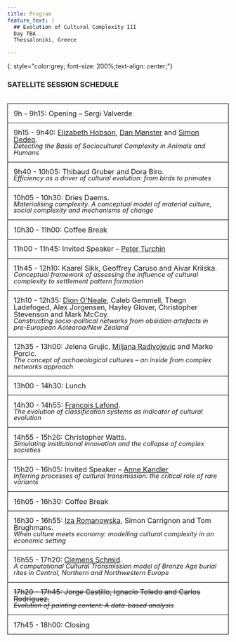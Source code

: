 ```yaml
---
title: Program
feature_text: |
  ## Evolution of Cultural Complexity III
  Day TBA
  Thessaloniki, Greece 

---
```


{: style="color:grey; font-size: 200%;text-align: center;"}
### SATELLITE SESSION SCHEDULE
<br/>

<style>.accepted {clear:right;margin-bottom:20pt;padding:3pt}</style>
<!--<style>.abstract {border-left: solid black 1px;border-right: solid black 1px;border-top: solid black 1px;padding:3pt}</style>-->
<style>.paper {line-height:1.2;border-left: solid black 1px;border-right: solid black 1px;border-top: solid black 1px;padding:10pt}</style>
<style>.paper.a {display:hide}</style>
<style>.authors {line-height:1;display:block;font-size:12pt}</style>
<style>.title {line-height:1;font-style:italic;font-size:11pt}</style>
<style>.time {font-size:12pt}</style>
<!-- <style>.abstract:last-child {border-bottom: solid black 1px;padding:3pt}</style>-->
<style>.abstract {line-height: 1;font-size:10pt;padding:3pt;display:none}</style>
<style>.paper:last-child {border-bottom: solid black 1px;padding:10pt}</style>

<div>
<div class="paper"><span class="authors"><span class="time">9h    - 9h15:   </span><span> Opening – Sergi Valverde </span> </span></div>
<div class="paper"><span class="authors"><span class="time">9h15  - 9h40:   </span><span> <a href="http://hobsonresearch.com/">Elizabeth Hobson</a>, <a href="http://pure.au.dk/portal/en/danm@econ.au.dk">Dan Mønster</a> and <a href="http://tuvalu.santafe.edu/~simon/">Simon Dedeo</a></span>. </span><span class="title">Detecting the Basis of Sociocultural Complexity in Animals and Humans</span></div>
<div class="paper"><span class="authors"><span class="time">9h40  - 10h05:  </span><span> Thibaud Gruber and Dora Biro</span>. </span><span class="title">Efficiency as a driver of cultural evolution: from birds to primates</span></div>
<div class="paper"><span class="authors"><span class="time">10h05 - 10h30:  </span><span> Dries Daems.  </span>           </span><span class="title">Materialising complexity. A conceptual model of material culture, social complexity and mechanisms of change</span></div>
<div class="paper"><span class="authors"><span class="time">10h30 - 11h00:  </span><span> Coffee Break  </span>  </span>  </div>
<div class="paper"><span class="authors"><span class="time">11h00 - 11h45:  </span><span> Invited Speaker – <a href="../speakers/#peter">Peter Turchin</a></span></span></div>
<div class="paper"><span class="authors"><span class="time">11h45 - 12h10:  </span><span> Kaarel Sikk, Geoffrey Caruso and Aivar Kriiska</span>. </span><span class="title">Conceptual framework of assessing the influence of cultural complexity to settlement pattern formation</span></div>
<div class="paper"><span class="authors"><span class="time">12h10 - 12h35:  </span><span> <a href="https://www.physics.auckland.ac.nz/people/done006">Dion O'Neale</a>, Caleb Gemmell, Thegn Ladefoged, Alex Jorgensen, Hayley Glover, Christopher Stevenson and Mark McCoy</span>. </span><span class="title">Constructing socio-political networks from obsidian artefacts in pre-European Aotearoa/New Zealand</span></div> 
<div class="paper"><span class="authors"><span class="time">12h35 - 13h00:  </span><span> Jelena Grujic, <a href="http://www.mcdonald.cam.ac.uk/">Miljana Radivojevic</a> and Marko Porcic</span>. </span><span class="title">The concept of archaeological cultures – an inside from complex networks approach </span></div>
<div class="paper"><span class="authors"><span class="time">13h00 - 14h30:  </span><span> Lunch         </span>           </span></div>
<div class="paper"><span class="authors"><span class="time">14h30 - 14h55:  </span><span> <a href="https://francoislafond.info">Francois Lafond</a>.</span> </span><span class="title">The evolution of classification systems as indicator of cultural evolution</span></div>
<div class="paper"><span class="authors"><span class="time">14h55 - 15h20:  </span><span> Christopher Watts.</span> </span><span class="title">Simulating institutional innovation and the collapse of complex societies</span></div>
<div class="paper"><span class="authors"><span class="time">15h20 - 16h05:  </span><span> Invited Speaker – <a href="../speakers#anne">Anne Kandler</a> </span></span><span class="title">Inferring processes of cultural transmission: the critical role of rare variants</span>
<div>
<!--<a href="#">abstract </a>-->
<div class="abstract">
Understanding how social information is used in human populations is one of the
challenges in cultural evolution. Fine-grained individual-level data, detailing who learns
from whom, would be most suited to answer this question empirically but this kind of
data is difficult to obtain especially in pre-modern contexts. Therefore inference
procedures have often been based on population-level data in form of frequency
distributions of a number of different variants of a cultural trait at a certain point in time
or of time-series that describe the dynamics of the frequency change of cultural variants
over time, often comprising sparse samples from the whole population. In this talk we
demonstrate that there exist theoretical limits to the accuracy of the inference of
underlying processes of cultural transmission from aggregated data highlighting the
problem of equifinality especially in situations of sparse data. Crucially we show the
importance of rare variants for inferential questions. The presence, or absence, of rare
variants as well as the spread behaviour of innovations carry a stronger signature about
underlying processes than the dynamic of high-frequency variants. On the example of
the choice of baby names, we illustrate that the consistency between empirical data,
summarized by the so-called progeny, and hypotheses about cultural evolution such as
neutral evolution or novelty biases depends entirely on the completeness of the data set
considered. Analyses based on only the most popular variants, as is often the case in
studies of cultural evolution, can provide misleading evidence for underlying processes of
cultural transmission.
</div></div></div>
<div class="paper"><span class="authors"><span class="time">16h05 - 16h30:  </span><span> Coffee Break  </span></span></div>
<div class="paper"><span class="authors"><span class="time">16h30 - 16h55:  </span><span> <a href="http://www.bsc.es/romanowska-iza">Iza Romanowska</a>, Simon Carrignon and Tom Brughmans</span>. </span><span class="title">When culture meets economy: modelling cultural complexity in an economic setting</span></div>
<div class="paper"><span class="authors"><span class="time">16h55 - 17h20:  </span><span> <a href="https://hcommons.org/members/nevrome/">Clemens Schmid</a>. </span> </span><span class="title">A computational Cultural Transmission model of Bronze Age burial rites in Central, Northern and Northwestern Europe</span></div>
<div class="paper" style="text-decoration: line-through;"><span class="authors" ><span class="time">17h20 - 17h45:  </span><span> Jorge Castillo, Ignacio Toledo and Carlos Rodriguez</span>. </span><span class="title">Evolution of painting content: A data-based analysis</span></div>
<div class="paper"><span class="authors" ><span class="time">17h45 - 18h00:  </span><span> Closing       </span></span></div>
</div>                                   
